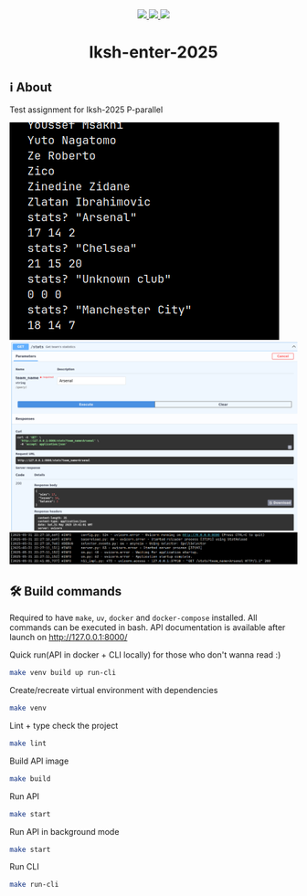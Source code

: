 <div align="center">
    <a href="https://github.com/dmkjfs/lksh-enter-2025/blob/dev/LICENSE">
      <img src="https://img.shields.io/github/license/dmkjfs/lksh-enter-2025?label=License&color=purple&style=for-the-badge">
    </a>
    <a href="https://github.com/ilkztsff/lksh-enter-2025/blob/dev/pyproject.toml">
      <img src="https://img.shields.io/badge/python-3.12+-purple?style=for-the-badge">
    </a>
    <a href="https://github.com/dmkjfs/lksh-enter-2025/actions/workflows/check.yml">
      <img src="https://img.shields.io/github/actions/workflow/status/dmkjfs/lksh-enter-2025/check.yml?branch=main&style=for-the-badge&label=linter&color=purple">
    </a>
</div>

<h1 align="center">lksh-enter-2025</h1>

## ℹ️ About

Test assignment for lksh-2025 P-parallel

![CLI](assets/cli.png)
![Swagger](assets/swagger.png)
![API logs](assets/logs.png)


## 🛠 Build commands

Required to have `make`, `uv`, `docker` and `docker-compose` installed.
All commands can be executed in bash. API documentation is available after
launch on http://127.0.0.1:8000/

Quick run(API in docker + CLI locally) for those who don't wanna read :)
```bash
make venv build up run-cli
```

Create/recreate virtual environment with dependencies
```bash
make venv
```

Lint + type check the project
```bash
make lint
```

Build API image
```bash
make build
```

Run API
```bash
make start
```

Run API in background mode
```bash
make start
```

Run CLI
```bash
make run-cli
```
